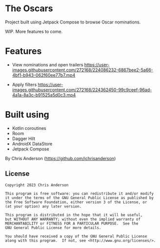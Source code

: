 # The Oscars

Project built using Jetpack Compose to browse Oscar nominations.

WIP. More features to come.

# Features

- View nominations and open trailers
https://user-images.githubusercontent.com/272168/224086232-6867bee2-5a66-4bf1-b943-062f60ee77b7.mp4

- Apply filters 
https://user-images.githubusercontent.com/272168/224362450-99c9ceef-96ad-4a1a-8a3c-b91525a5d0c3.mp4


# Built using

- Kotlin coroutines
- Room
- Dagger Hilt
- AndroidX DataStore
- Jetpack Compose

By Chris Anderson (https://github.com/ichrisanderson)

## License

```
Copyright 2023 Chris Anderson

This program is free software: you can redistribute it and/or modify
it under the terms of the GNU General Public License as published by
the Free Software Foundation, either version 3 of the License, or
(at your option) any later version.

This program is distributed in the hope that it will be useful,
but WITHOUT ANY WARRANTY; without even the implied warranty of
MERCHANTABILITY or FITNESS FOR A PARTICULAR PURPOSE.  See the
GNU General Public License for more details.

You should have received a copy of the GNU General Public License
along with this program.  If not, see <http://www.gnu.org/licenses/>.
```
